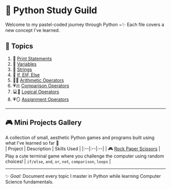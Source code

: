 # 🩷 Python Study Guild

Welcome to my pastel-coded journey through Python ~✨
Each file covers a new concept I've learned. 

## 🌸 Topics
1. 🩷 [Print Statements](01_print_statements.py)
2. 💛 [Variables](02_variables.py)
3. 🩵 [Strings](03_strings.py)
4. 💜 [If, Elif, Else](04_If_Elif_Else.py)
5. 🩷🧮 [Arithmetic Operators](05_operators_arithmetic.py)
6. 💗⚖️ [Comparison Operators](06_comparison_operators.py)
7. 💻💖 [Logical Operators](07_logical_operators.py)
8. 💗🪞 [Assignment Operators](08_assignment_operators.py) 
---

## 🎮 Mini Projects Gallery
A collection of small, aesthetic Python games and programs built using what I’ve learned so far 🌼  
| Project | Description | Skills Used |
|:--|:--|:--|
| 🎮 [Rock Paper Scissors](https://github.com/zahara-robinson/Python-Study-Guild/blob/5286a4f525b516d81d88c137b340b68c8c175dd2/Mini%20projects/Rock_Paper_Scissors.py) | Play a cute terminal game where you challenge the computer using random choices! | `if/else`, `and`, `or`, `not`, `comparison`, `loops` |

---


✨ *Goal:* Document every topic I master in Python while learning Computer Science fundamentals.
